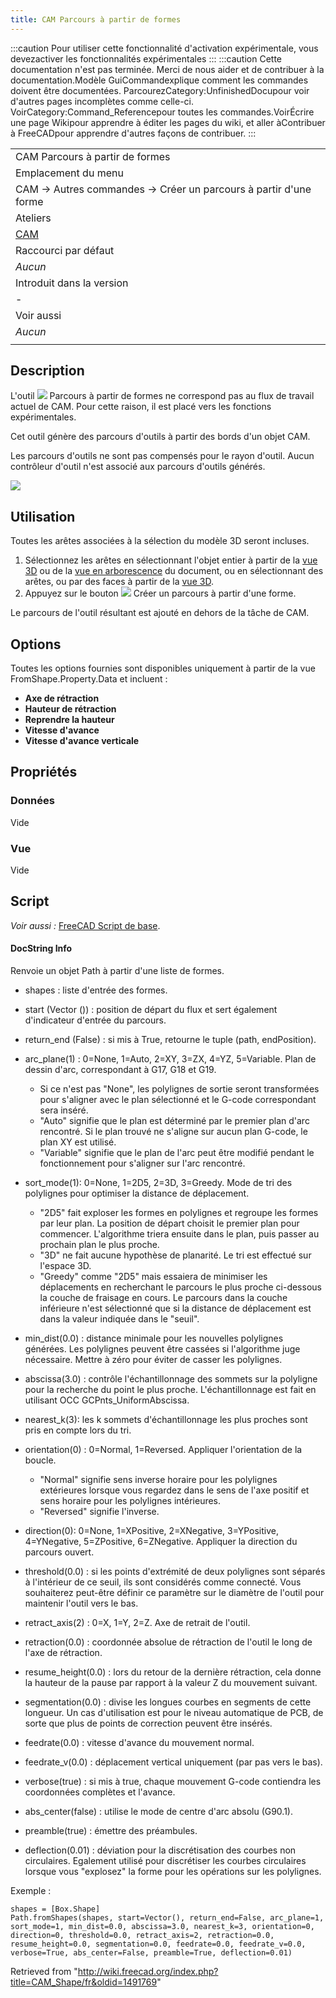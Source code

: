 ```yaml
---
title: CAM Parcours à partir de formes
---
```

:::caution
Pour utiliser cette fonctionnalité d'activation expérimentale, vous devezactiver les fonctionnalités expérimentales
:::
:::caution
Cette documentation n'est pas terminée. Merci de nous aider et de contribuer à la documentation.Modèle GuiCommandexplique comment les commandes doivent être documentées. ParcourezCategory:UnfinishedDocupour voir d'autres pages incomplètes comme celle-ci. VoirCategory:Command\_Referencepour toutes les commandes.VoirÉcrire une page Wikipour apprendre à éditer les pages du wiki, et aller àContribuer à FreeCADpour apprendre d'autres façons de contribuer.
:::

|  |
| --- |
| CAM Parcours à partir de formes |
| Emplacement du menu |
| CAM → Autres commandes → Créer un parcours à partir d'une forme |
| Ateliers |
| [CAM](/CAM_Workbench/fr "CAM Workbench/fr") |
| Raccourci par défaut |
| *Aucun* |
| Introduit dans la version |
| - |
| Voir aussi |
| *Aucun* |
|  |

## Description

L'outil ![](/images/CAM_Shape.svg) Parcours à partir de formes ne correspond pas au flux de travail actuel de CAM. Pour cette raison, il est placé vers les fonctions expérimentales.

Cet outil génère des parcours d'outils à partir des bords d'un objet CAM.

Les parcours d'outils ne sont pas compensés pour le rayon d'outil. Aucun contrôleur d'outil n'est associé aux parcours d'outils générés.

![](/images/FromShape_image_0.png)

## Utilisation

Toutes les arêtes associées à la sélection du modèle 3D seront incluses.

1. Sélectionnez les arêtes en sélectionnant l'objet entier à partir de la [vue 3D](/3D_view/fr "3D view/fr") ou de la [vue en arborescence](/Tree_view/fr "Tree view/fr") du document, ou en sélectionnant des arêtes, ou par des faces à partir de la [vue 3D](/3D_view/fr "3D view/fr").
2. Appuyez sur le bouton ![](/images/CAM_Shape.svg) Créer un parcours à partir d'une forme.

Le parcours de l'outil résultant est ajouté en dehors de la tâche de CAM.

## Options

Toutes les options fournies sont disponibles uniquement à partir de la vue FromShape.Property.Data et incluent :

* **Axe de rétraction**
* **Hauteur de rétraction**
* **Reprendre la hauteur**
* **Vitesse d'avance**
* **Vitesse d'avance verticale**

## Propriétés

### Données

Vide

### Vue

Vide

## Script

*Voir aussi :* [FreeCAD Script de base](/FreeCAD_Scripting_Basics/fr "FreeCAD Scripting Basics/fr").

#### DocString Info

Renvoie un objet Path à partir d'une liste de formes.

* shapes : liste d'entrée des formes.

* start (Vector ()) : position de départ du flux et sert également d'indicateur d'entrée du parcours.

* return\_end (False) : si mis à True, retourne le tuple (path, endPosition).

* arc\_plane(1) : 0=None, 1=Auto, 2=XY, 3=ZX, 4=YZ, 5=Variable. Plan de dessin d'arc, correspondant à G17, G18 et G19.
  + Si ce n'est pas "None", les polylignes de sortie seront transformées pour s'aligner avec le plan sélectionné et le G-code correspondant sera inséré.
  + "Auto" signifie que le plan est déterminé par le premier plan d'arc rencontré. Si le plan trouvé ne s'aligne sur aucun plan G-code, le plan XY est utilisé.
  + "Variable" signifie que le plan de l'arc peut être modifié pendant le fonctionnement pour s'aligner sur l'arc rencontré.

* sort\_mode(1): 0=None, 1=2D5, 2=3D, 3=Greedy. Mode de tri des polylignes pour optimiser la distance de déplacement.
  + "2D5" fait exploser les formes en polylignes et regroupe les formes par leur plan. La position de départ choisit le premier plan pour commencer. L'algorithme triera ensuite dans le plan, puis passer au prochain plan le plus proche.
  + "3D" ne fait aucune hypothèse de planarité. Le tri est effectué sur l'espace 3D.
  + "Greedy" comme "2D5" mais essaiera de minimiser les déplacements en recherchant le parcours le plus proche ci-dessous la couche de fraisage en cours. Le parcours dans la couche inférieure n'est sélectionné que si la distance de déplacement est dans la valeur indiquée dans le "seuil".

* min\_dist(0.0) : distance minimale pour les nouvelles polylignes générées. Les polylignes peuvent être cassées si l'algorithme juge nécessaire. Mettre à zéro pour éviter de casser les polylignes.

* abscissa(3.0) : contrôle l'échantillonnage des sommets sur la polyligne pour la recherche du point le plus proche. L'échantillonnage est fait en utilisant OCC GCPnts\_UniformAbscissa.

* nearest\_k(3): les k sommets d'échantillonnage les plus proches sont pris en compte lors du tri.

* orientation(0) : 0=Normal, 1=Reversed. Appliquer l'orientation de la boucle.
  + "Normal" signifie sens inverse horaire pour les polylignes extérieures lorsque vous regardez dans le sens de l'axe positif et sens horaire pour les polylignes intérieures.
  + "Reversed" signifie l'inverse.

* direction(0): 0=None, 1=XPositive, 2=XNegative, 3=YPositive, 4=YNegative, 5=ZPositive, 6=ZNegative. Appliquer la direction du parcours ouvert.

* threshold(0.0) : si les points d'extrémité de deux polylignes sont séparés à l'intérieur de ce seuil, ils sont considérés comme connecté. Vous souhaiterez peut-être définir ce paramètre sur le diamètre de l'outil pour maintenir l'outil vers le bas.

* retract\_axis(2) : 0=X, 1=Y, 2=Z. Axe de retrait de l'outil.

* retraction(0.0) : coordonnée absolue de rétraction de l'outil le long de l'axe de rétraction.

* resume\_height(0.0) : lors du retour de la dernière rétraction, cela donne la hauteur de la pause par rapport à la valeur Z du mouvement suivant.

* segmentation(0.0) : divise les longues courbes en segments de cette longueur. Un cas d'utilisation est pour le niveau automatique de PCB, de sorte que plus de points de correction peuvent être insérés.

* feedrate(0.0) : vitesse d'avance du mouvement normal.

* feedrate\_v(0.0) : déplacement vertical uniquement (par pas vers le bas).

* verbose(true) : si mis à true, chaque mouvement G-code contiendra les coordonnées complètes et l'avance.

* abs\_center(false) : utilise le mode de centre d'arc absolu (G90.1).

* preamble(true) : émettre des préambules.

* deflection(0.01) : déviation pour la discrétisation des courbes non circulaires. Egalement utilisé pour discrétiser les courbes circulaires lorsque vous "explosez" la forme pour les opérations sur les polylignes.

Exemple :

```
shapes = [Box.Shape]
Path.fromShapes(shapes, start=Vector(), return_end=False, arc_plane=1, sort_mode=1, min_dist=0.0, abscissa=3.0, nearest_k=3, orientation=0, direction=0, threshold=0.0, retract_axis=2, retraction=0.0, resume_height=0.0, segmentation=0.0, feedrate=0.0, feedrate_v=0.0, verbose=True, abs_center=False, preamble=True, deflection=0.01)

```

Retrieved from "<http://wiki.freecad.org/index.php?title=CAM_Shape/fr&oldid=1491769>"